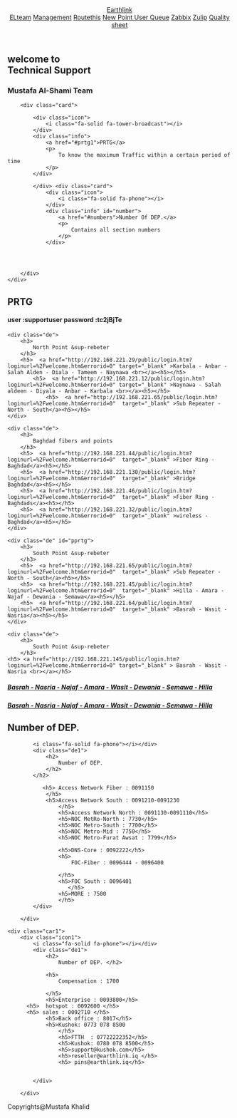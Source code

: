 <!DOCTYPE html>
<html lang="en">
<head>
    <meta charset="UTF-8">
    <meta http-equiv="X-UA-Compatible" content="IE=edge">
    <meta name="viewport" content="width=device-width, initial-scale=1.0">
    <link rel="stylesheet" href="https://cdnjs.cloudflare.com/ajax/libs/font-awesome/5.15.4/css/all.min.css">
    <link rel="stylesheet" href="out.css">
    <script src="https://kit.fontawesome.com/5422cc5315.js" crossorigin="anonymous"></script>
<title>Technical Support</title>
</head>
<body>
    <HEAder>
    <a href="#" class="logo">Earthlink</a>
<nav class="up">
    <a href="https://hrms.earthlink.iq/elteam" target="_blank">ELteam</a>
    <a href="https://admin.earthlink.iq/Login.aspx?returnUrl=~/Home.aspx" target="_blank">Management</a>
    <a href="https://api.routethis.com/dashboard/login.html#analysis-details/7b1f8447-ce17-4c47-af18-d32cc40a4f51/61292f4ce6271f389cc1e2e7" target="_blank">Routethis</a>
    <a href="https://jw.el.earthlink.iq/jw/web/userview/newPoint/newPoint/_/inbox"  target="_blank">New Point </a>
    <a href="http://10.4.20.5/index" target="_blank">User Queue</a> 
    <a href="https://zabbix.el.earthlink.iq/zabbix.php?action=dashboard.view" target="_blank">Zabbix</a>
    <a href="https://zulip.earthlink.iq" target="_blank">Zulip</a>
    <a href="https://docs.google.com/spreadsheets/d/1XADYA3Sux8vOf9BWzJLHiU7BH5p89wg4wRVeM6Y0u-M/edit#gid=0" target="_blank">Quality sheet</a>
</nav> 
</HEAder>
    
<section class="main">
    <div>
        <h2> welcome to <br><span>Technical Support</span></h2>
            <h3>
                Mustafa Al-Shami Team
            </h3>
        
    




    
    
<div class="content">
   
        <div class="card">
       
            <div class="icon">
                <i class="fa-solid fa-tower-broadcast"></i>
            </div>
            <div class="info">
                <a href="#prtg1">PRTG</a>
                <p>
                    To know the maximum Traffic within a certain period of time
                </p>
            </div>  
        
            </div> <div class="card">
                <div class="icon">
                    <i class="fa-solid fa-phone"></i>
                </div>
                <div class="info" id="number">
                    <a href="#numbers">Number Of DEP.</a>
                    <p>
                        Contains all section numbers
                    </p>
                </div>
    
            

       
        </div>
    </div>
</section>
<section class="page3" id="prtg1">
<h1> PRTG</h1> 
<h4>user :supportuser <span>password :tc2jBjTe</span></h4>

 <div class="sec">
  <div class="car">
    <div class="icons">
        <i class="fa-solid fa-tower-broadcast"></i> </div>
  
    <div class="de"> 
        <h3>
            North Point &sup-rebeter
        </h3>
        <h5>  <a href="http://192.168.221.29/public/login.htm?loginurl=%2Fwelcome.htm&errorid=0" target="_blank" >Karbala - Anbar - Salah Alden - Diala - Tameem - Naynawa <br></a><h5></h5>
            <h5>  <a href="http://192.168.221.12/public/login.htm?loginurl=%2Fwelcome.htm&errorid=0" target="_blank" >Naynawa - Salah aldeen - Diyala - Anbar - Karbala <br></a><h5></h5>
                <h5>  <a href="http://192.168.221.65/public/login.htm?loginurl=%2Fwelcome.htm&errorid=0"  target="_blank" >Sub Repeater - North - South</a><h5></h5>
    </div>

</div>
<div class="car">
    <div class="icons">
        <i class="fa-solid fa-tower-broadcast"></i> </div>
  
    <div class="de"> 
        <h3>
            Baghdad fibers and points
        </h3>
        <h5>  <a href="http://192.168.221.44/public/login.htm?loginurl=%2Fwelcome.htm&errorid=0"  target="_blank" >Fiber Ring - Baghdad</a><h5></h5>
        <h5>  <a href="http://192.168.221.130/public/login.htm?loginurl=%2Fwelcome.htm&errorid=0"  target="_blank" >Bridge Baghdad</a><h5></h5>
        <h5>  <a href="http://192.168.221.46/public/login.htm?loginurl=%2Fwelcome.htm&errorid=0"  target="_blank" >Fiber Ring - Baghdads</a><h5></h5>
        <h5>  <a href="http://192.168.221.32/public/login.htm?loginurl=%2Fwelcome.htm&errorid=0"  target="_blank" >wireless - Baghdad</a><h5></h5>
    </div>

</div>
<div class="car">
    <div class="icons">
        <i class="fa-solid fa-tower-broadcast"></i> </div>
  
    <div class="de" id="pprtg"> 
        <h3>
            South Point &sup-rebeter
        </h3>
        <h5>  <a href="http://192.168.221.65/public/login.htm?loginurl=%2Fwelcome.htm&errorid=0"  target="_blank" >Sub Repeater - North - South</a><h5></h5>
        <h5>  <a href="http://192.168.221.45/public/login.htm?loginurl=%2Fwelcome.htm&errorid=0"  target="_blank" >Hilla - Amara - Najaf - Dewania - Semawa</a><h5></h5>
        <h5>  <a href="http://192.168.221.64/public/login.htm?loginurl=%2Fwelcome.htm&errorid=0"  target="_blank" >Basrah - Wasit - Nasria</a><h5></h5>
    </div>

</div>
<div class="car">
    <div class="icons">
        <i class="fa-solid fa-tower-broadcast"></i> </div>
  
    <div class="de"> 
        <h3>
            South Point &sup-rebeter
        </h3>
    <h5> <a href="http://192.168.221.145/public/login.htm?loginurl=%2Fwelcome.htm&errorid=0" target="_blank" > Basrah - Wasit - Nasria <br></a></h5>
   <h5> <a href="http://192.168.221.39/public/login.htm?loginurl=%2Fwelcome.htm&errorid=0" target="_blank" >Basrah - Nasria - Najaf - Amara - Wasit - Dewania - Semawa - Hilla</a></h5>
   <h5><a href="http://192.168.221.40/public/login.htm?loginurl=%2Fwelcome.htm&errorid=0"  target="_blank" >Basrah - Nasria - Najaf - Amara - Wasit - Dewania - Semawa - Hilla</a></h5>
    </div>

</div>
</div>
</section>



<section class="num" id="numbers">
    <h2> Number of DEP. </h2> 
<div class="sec1">
    <div class="car1">
        <div class="icon1">

            <i class="fa-solid fa-phone"></i></div>
            <div class="de1">
                <h2>
                    Number of DEP. 
                </h2>
            </h2>
            
               <h5> Access Network Fiber : 0091150
                </h5>
                <h5>Access Network South : 0091210-0091230
                    </h5>
                    <h5>Access Network North : 0091130-0091110</h5>
                    <h5>NOC MetRo-North : 7730</h5>
                    <h5>NOC Metro-South : 7700</h5>
                    <h5>NOC Metro-Mid : 7750</h5>
                    <h5>NOC Metro-Furat Awsat : 7799</h5>

                    <h5>DNS-Core : 0092222</h5>
                    <h5>
                        FOC-Fiber : 0096444 - 0096400
                        
                    </h5>
                    <h5>FOC South : 0096401
                       </h5>
                    <h5>MORE : 7500
                    </h5>
            </div>

        </div>
    
    <div class="car1">
        <div class="icon1">
            <i class="fa-solid fa-phone"></i></div>
            <div class="de1">
                <h2>
                    Number of DEP. </h2>

                <h5>
                    Compensation : 1700

                </h5>
                <h5>Enterprise : 0093800</h5>
          <h5>  hotspot : 0092600 </h5>
          <h5> sales : 0092710 </h5>
                <h5>Back office : 8017</h5>
                <h5>Kushok: 0773 078 8500
                    </h5>
                    <h5>FTTH  : 07722222352</h5>
                    <h5>Kushok: 0780 078 8500</h5>
                    <h5>support@kushok.com</h5>
                    <h5>reseller@earthlink.iq </h5>
                    <h5> pins@earthlink.iq</h5>


            </div>

        </div>
    
</div>







</section>
<footer class = "footer">
<p>
    Copyrights@<span>Mustafa Khalid </span>
</p>
</footer>

</body>
</html>


